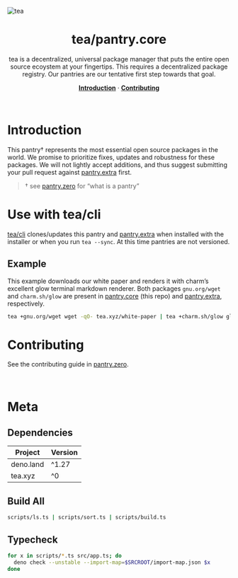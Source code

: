 ![tea](https://tea.xyz/banner.png)

<h1 align="center">tea/<strong>pantry.core</strong></h1>
<p align="center">
  tea is a decentralized, universal package manager that puts the entire open source ecoystem at your fingertips. This requires a decentralized package registry. Our pantries are our tentative first step towards that goal.
</p>

<p align="center">
  <a href="#introduction"><strong>Introduction</strong></a> ·
  <a href="#contributing"><strong>Contributing</strong></a>
</p>
&nbsp;

# Introduction

This pantry† represents the most essential open source packages in the world.
We promise to prioritize fixes, updates and robustness for these packages.
We will not lightly accept additions, and thus suggest submitting your pull
request against [pantry.extra] first.

> † see [pantry.zero] for “what is a pantry”

# Use with tea/cli

[tea/cli] clones/updates this pantry and [pantry.extra] when installed with the
installer or when you run `tea --sync`. At this time pantries are not
versioned.

## Example
This example downloads our white paper and renders it with charm’s excellent glow terminal markdown renderer. Both packages `gnu.org/wget` and `charm.sh/glow` are present in [pantry.core] (this repo) and [pantry.extra], respectively. 
```sh
tea +gnu.org/wget wget -qO- tea.xyz/white-paper | tea +charm.sh/glow glow -
```

# Contributing

See the contributing guide in [pantry.zero][pantry.zero/contributing].


&nbsp;


# Meta
## Dependencies

|   Project   | Version |
|-------------|---------|
| deno.land   | ^1.27   |
| tea.xyz     | ^0      |

## Build All

```sh
scripts/ls.ts | scripts/sort.ts | scripts/build.ts
```

## Typecheck

```sh
for x in scripts/*.ts src/app.ts; do
  deno check --unstable --import-map=$SRCROOT/import-map.json $x
done
```

[pantry.core]: https://github.com/teaxyz/pantry.core
[pantry.zero]: https://github.com/teaxyz/pantry.zero#what-is-a-pantry
[pantry.zero/contributing]: https://github.com/teaxyz/pantry.zero#contributing
[pantry.extra]: https://github.com/teaxyz/pantry.extra
[tea/cli]: https://github.com/teaxyz/cli
